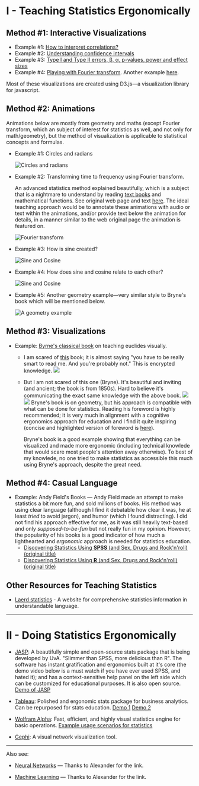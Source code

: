 # I - Teaching Statistics Ergonomically

## Method #1: Interactive Visualizations
- Example #1: [How to interpret correlations?](http://rpsychologist.com/d3/correlation/)
- Example #2: [Understanding confidence intervals](http://rpsychologist.com/d3/CI/)
- Example #3: [Type I and Type II errors, β, α, p-values, power and effect sizes](http://rpsychologist.com/d3/NHST/)
- Example #4: [Playing with Fourier transform](http://bl.ocks.org/jinroh/7524988). Another example [here](http://toxicdump.org/stuff/FourierToy.swf).

Most of these visualizations are created using D3.js—a visualization library for javascript.

## Method #2: Animations

Animations below are mostly from geometry and maths (except Fourier transform, which an subject of interest for statistics as well, and not only for math/geometry), but the method of visualization is applicable to statistical concepts and formulas.

- Example #1: Circles and radians 

    ![Circles and radians](https://upload.wikimedia.org/wikipedia/commons/4/4e/Circle_radians.gif)

- Example #2: Transforming time to frequency using Fourier transform. 
    
    An advanced statistics method explained beautifully, which is a subject that is a  nightmare to understand by reading [text books](http://clokman.com/hosting/SVP-Course/2015-UvA/Materials/Misc/fourier_illing.pdf) and mathematical functions. See original web page and text [here](http://1ucasvb.tumblr.com/post/43816237610/the-fourier-transform-takes-an-input-function-f). The ideal teaching approach would be to annotate these animations with audio or text within the animations, and/or provide text below the animation for details, in a manner similar to the web original page the animation is featured on. 

    ![Fourier transform](https://upload.wikimedia.org/wikipedia/commons/5/50/Fourier_transform_time_and_frequency_domains.gif)

- Example #3: How is sine created?

    ![Sine and Cosine](https://upload.wikimedia.org/wikipedia/commons/0/08/Sine_curve_drawing_animation.gif)

- Example #4: How does sine and cosine relate to each other?

    ![Sine and Cosine](https://upload.wikimedia.org/wikipedia/commons/3/3b/Circle_cos_sin.gif)

- Example #5: Another geometry example—very similar style to Bryne's book which will be mentioned below.

    ![A geometry example](https://upload.wikimedia.org/wikipedia/commons/f/fd/Pappus_centroid_theorem_areas.gif)

## Method #3: Visualizations

- Example: [Byrne's classical book](http://clokman.com/hosting/SVP-Course/2015-UvA/Materials/Misc/Euclid-Byrne.zip) on teaching euclides visually. 

    + I am scared of [this](http://clokman.com/hosting/SVP-Course/2014-UvA/Materials/Misc/Euclid-Casey.pdf) book; it is almost saying "you have to be really smart to read me. And you're probably not." This is encrypted knowledge.
        ![](http://clokman.com/hosting/SVP-Course/2015-UvA/Materials/Misc/book-images/casey3-2.png)

    + But I am not scared of this one (Bryne). It's beautiful and inviting (and ancient; the book is from 1850s). Hard to believe it's communicating the exact same knowledge with the above book.
        ![](http://clokman.com/hosting/SVP-Course/2015-UvA/Materials/Misc/book-images/bryne2.png)
        ![](http://clokman.com/hosting/SVP-Course/2015-UvA/Materials/Misc/book-images/bryne3.png)
    Bryne's book is on geometry, but his approach is compatible with what can be done for statistics. Reading his foreword is highly recommended; it is very much in alignment with a cognitive ergonomics approach for education and I find it quite inspiring (concise and highlighted version of foreword is [here](http://clokman.com/hosting/SVP-Course/2014-UvA/Materials/Misc/Intro-Byrne.pdf)).

        Bryne's book is a good example showing that everything can be visualized and made more ergonomic (including technical knowlede that would scare most people's attention away otherwise). To best of my knowlede, no one tried to make statistics as accessible this much using Bryne's approach, despite the great need. 

## Method #4: Casual Language

- Example: Andy Field's Books — Andy Field made an attempt to make statistics a bit more fun, and sold millions of books. His method was using clear language (although I find it debatable how clear it was, he at least *tried* to avoid jargon), and humor (which I found distracting). I did not find his approach effective for me, as it was still heavily text-based and only *supposed-to-be-fun* but not really fun in my opinion. However, the popularity of his books is a good indicator of how much a lighthearted and *ergonomic* approach is needed for statistics education.   
    + [Discovering Statistics Using **SPSS** (and Sex, Drugs and Rock'n'roll) (original title)](https://books.google.nl/books/about/Discovering_Statistics_Using_SPSS.html?id=IY61Ddqnm6IC&redir_esc=y)
    + [Discovering Statistics Using **R** (and Sex, Drugs and Rock'n'roll) (original title)](https://books.google.nl/books/about/Discovering_Statistics_Using_SPSS.html?id=IY61Ddqnm6IC&redir_esc=y)

## Other Resources for Teaching Statistics
- [Laerd statistics](https://statistics.laerd.com/) - A website for comprehensive statistics information in understandable language. 

---

# II - **Doing** Statistics Ergonomically

- [JASP](https://jasp-stats.org/):
    A beautifully simple and open-source stats package that is being developed by UvA. "Slimmer than SPSS, more delicious than R". The software has instant gratification and ergonomics built at it's core (the demo video below is a must watch if you have ever used SPSS, and hated it); and has a context-sensitive help panel on the left side which can be customized for educational purposes. It is also open source.
    [Demo of JASP](https://www.youtube.com/watch?v=CVuzc08_LyY)

- [Tableau](http://get.tableau.com/trial/tableau-9-0.html?cid=70160000000YF0Q&ls=Paid%20Search&lsd=Google%20AdWords%20-%20Tableau%20-%20EMEA%20-%20Other%20-%20Free%20Trial&adgroup=Tableau%20-%20Exact&kw=tableau&adused=67742452822&distribution=search&gclid=CjwKEAjwzuisBRClgJnI4_a96zwSJACAEZKeuYOZ_65BWnMAIomEzEyLJdMw0gn4U-nQZybg9D9GlxoCIsTw_wcB):
    Polished and ergonomic stats package for business analytics. Can be repurposed for stats education.
    [Demo 1](https://vimeo.com/58727174) [Demo 2](https://www.youtube.com/watch?v=Z5kQR71yJpE)

- [Wolfram Alpha](https://www.wolframalpha.com/):
    Fast, efficient, and highly visual statistics engine for basic operations.
    [Example usage scenarios for statistics](https://www.wolframalpha.com/examples/Statistics.html)

- [Gephi](https://vimeo.com/9726202): A visual network visualization tool.

----

Also see: 

- [Neural Networks](https://playground.tensorflow.org/#activation=tanh&batchSize=10&dataset=circle&regDataset=reg-plane&learningRate=0.03&regularizationRate=0&noise=0&networkShape=4,2&seed=0.73651&showTestData=false&discretize=false&percTrainData=50&x=true&y=true&xTimesY=false&xSquared=false&ySquared=false&cosX=false&sinX=false&cosY=false&sinY=false&collectStats=false&problem=classification) — Thanks to Alexander for the link. 

- [Machine Learning](http://www.r2d3.us/visual-intro-to-machine-learning-part-1/) — Thanks to Alexander for the link. 


